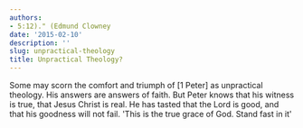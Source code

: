 ```yaml
---
authors:
- 5:12)." (Edmund Clowney
date: '2015-02-10'
description: ''
slug: unpractical-theology
title: Unpractical Theology?
---
```

Some may scorn the comfort and triumph of [1 Peter] as unpractical theology. His answers are answers of faith. But Peter knows that his witness is true, that Jesus Christ is real. He has tasted that the Lord is good, and that his goodness will not fail. 'This is the true grace of God. Stand fast in it'



